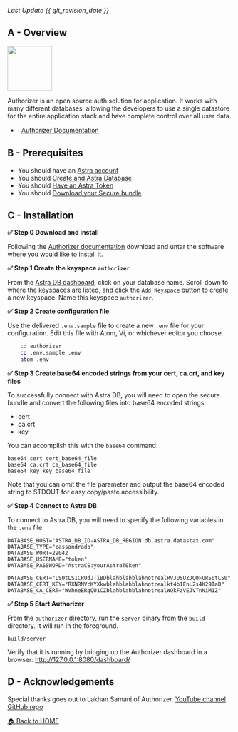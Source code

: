 *Last Update {{ git_revision_date }}*

## A - Overview

<img src="https://camo.githubusercontent.com/1f675c076a58e2faa3e81a84a959432d0edb4846212913efd212bde95191803e/68747470733a2f2f617574686f72697a65722e6465762f696d616765732f6c6f676f2e706e67" height="100px" />

Authorizer is an open source auth solution for application.  It works with many different databases, allowing the developers to use a single datastore for the entire application stack and have complete control over all user data.

- ℹ️ [Authorizer Documentation](https://docs.authorizer.dev/)

## B - Prerequisites

- You should have an [Astra account](http://astra.datastax.com/)
- You should [Create and Astra Database](https://github.com/datastaxdevs/awesome-astra/wiki/Create-an-AstraDB-Instance)
- You should [Have an Astra Token](https://github.com/datastaxdevs/awesome-astra/wiki/Create-an-Astra-Token)
- You should [Download your Secure bundle](https://github.com/datastaxdevs/awesome-astra/wiki/Download-the-secure-connect-bundle)

## C - Installation

**✅ Step 0 Download and install**

Following the [Authorizer documentation](https://docs.authorizer.dev/deployment/binary) download and untar the software where you would like to install it.

**✅ Step 1 Create the keyspace `authorizer`**

From the [Astra DB dashboard](https://astra.datastax.com), click on your database name. Scroll down to where the keyspaces are listed, and click the `Add Keyspace` button to create a new keyspace. Name this keyspace `authorizer`.

**✅ Step 2 Create configuration file**

Use the delivered `.env.sample` file to create a new `.env` file for your configuration.  Edit this file with Atom, Vi, or whichever editor you choose.
```bash
    cd authorizer
    cp .env.sample .env
    atom .env
```

**✅ Step 3 Create base64 encoded strings from your cert, ca.crt, and key files**

To successfully connect with Astra DB, you will need to open the secure bundle and convert the following files into base64 encoded strings:

 - cert
 - ca.crt
 - key

 You can accomplish this with the `base64` command:
 ```
base64 cert cert_base64_file
base64 ca.crt ca_base64_file
base64 key key_base64_file
 ```

Note that you can omit the file parameter and output the base64 encoded string to STDOUT for easy copy/paste accessibility.

**✅ Step 4 Connect to Astra DB**

To connect to Astra DB, you will need to specify the following variables in the `.env` file:

```
DATABASE_HOST="ASTRA_DB_ID-ASTRA_DB_REGION.db.astra.datastax.com"
DATABASE_TYPE="cassandradb"
DATABASE_PORT=29042
DATABASE_USERNAME="token"
DATABASE_PASSWORD="AstraCS:yourAstraT0ken"

DATABASE_CERT="LS0tLS1CRUdJTiBDblahblahblahnotrealRVJUSUZJQ0FURS0tLS0"
DATABASE_CERT_KEY="RXNRNVcKYXkwblahblahblahnotrealkt4b1FnL2s4K29IaD"
DATABASE_CA_CERT="WVhneERqQU1CZblahblahblahnotrealWQkFzVEJVTnNiM1Z"
```

**✅ Step 5 Start Authorizer**

From the `authorizer` directory, run the `server` binary from the `build` directory.  It will run in the foreground.
```
build/server
```

Verify that it is running by bringing up the Authorizer dashboard in a browser: http://127.0.0.1:8080/dashboard/

## D - Acknowledgements

Special thanks goes out to Lakhan Samani of Authorizer.
[YouTube channel](https://www.youtube.com/c/LakhanSamani/featured)
[GitHub repo](https://github.com/authorizerdev/authorizer)

[🏠 Back to HOME](https://awesome-astra.github.io/docs/)
